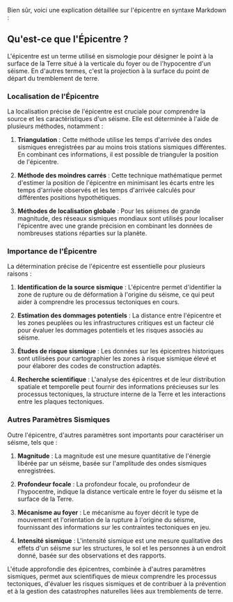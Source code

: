 Bien sûr, voici une explication détaillée sur l'épicentre en syntaxe Markdown :

## Qu'est-ce que l'Épicentre ?

L'épicentre est un terme utilisé en sismologie pour désigner le point à la surface de la Terre situé à la verticale du foyer ou de l'hypocentre d'un séisme. En d'autres termes, c'est la projection à la surface du point de départ du tremblement de terre.

### Localisation de l'Épicentre

La localisation précise de l'épicentre est cruciale pour comprendre la source et les caractéristiques d'un séisme. Elle est déterminée à l'aide de plusieurs méthodes, notamment :

1. **Triangulation** : Cette méthode utilise les temps d'arrivée des ondes sismiques enregistrées par au moins trois stations sismiques différentes. En combinant ces informations, il est possible de trianguler la position de l'épicentre.

2. **Méthode des moindres carrés** : Cette technique mathématique permet d'estimer la position de l'épicentre en minimisant les écarts entre les temps d'arrivée observés et les temps d'arrivée calculés pour différentes positions hypothétiques.

3. **Méthodes de localisation globale** : Pour les séismes de grande magnitude, des réseaux sismiques mondiaux sont utilisés pour localiser l'épicentre avec une grande précision en combinant les données de nombreuses stations réparties sur la planète.

### Importance de l'Épicentre

La détermination précise de l'épicentre est essentielle pour plusieurs raisons :

1. **Identification de la source sismique** : L'épicentre permet d'identifier la zone de rupture ou de déformation à l'origine du séisme, ce qui peut aider à comprendre les processus tectoniques en cours.

2. **Estimation des dommages potentiels** : La distance entre l'épicentre et les zones peuplées ou les infrastructures critiques est un facteur clé pour évaluer les dommages potentiels et les risques associés au séisme.

3. **Études de risque sismique** : Les données sur les épicentres historiques sont utilisées pour cartographier les zones à risque sismique élevé et pour élaborer des codes de construction adaptés.

4. **Recherche scientifique** : L'analyse des épicentres et de leur distribution spatiale et temporelle peut fournir des informations précieuses sur les processus tectoniques, la structure interne de la Terre et les interactions entre les plaques tectoniques.

### Autres Paramètres Sismiques

Outre l'épicentre, d'autres paramètres sont importants pour caractériser un séisme, tels que :

1. **Magnitude** : La magnitude est une mesure quantitative de l'énergie libérée par un séisme, basée sur l'amplitude des ondes sismiques enregistrées.

2. **Profondeur focale** : La profondeur focale, ou profondeur de l'hypocentre, indique la distance verticale entre le foyer du séisme et la surface de la Terre.

3. **Mécanisme au foyer** : Le mécanisme au foyer décrit le type de mouvement et l'orientation de la rupture à l'origine du séisme, fournissant des informations sur les contraintes tectoniques en jeu.

4. **Intensité sismique** : L'intensité sismique est une mesure qualitative des effets d'un séisme sur les structures, le sol et les personnes à un endroit donné, basée sur des observations et des rapports.

L'étude approfondie des épicentres, combinée à d'autres paramètres sismiques, permet aux scientifiques de mieux comprendre les processus tectoniques, d'évaluer les risques sismiques et de contribuer à la prévention et à la gestion des catastrophes naturelles liées aux tremblements de terre.
